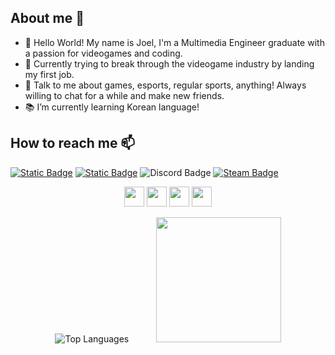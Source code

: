 ## About me 🌱
- 👋 Hello World! My name is Joel, I'm a Multimedia Engineer graduate with a passion for videogames and coding.
- 🎯 Currently trying to break through the videogame industry by landing my first job.
- 💬 Talk to me about games, esports, regular sports, anything! Always willing to chat for a while and make new friends.
- 📚 I’m currently learning Korean language!

## How to reach me 📫

[![Static Badge](https://img.shields.io/badge/joel--herraiz-blue?logo=linkedin&logoColor=white&link=https%3A%2F%2Fwww.linkedin.com%2Fin%2Fjoel-herraiz%2F)](https://www.linkedin.com/in/joel-herraiz/)
[![Static Badge](https://img.shields.io/badge/jherraizmarti-FF4C54?logo=gmail&logoColor=white&link=mailto%3Ajherraizmarti%40gmail.com)](mailto:jherraizmarti@gmail.com)
![Discord Badge](https://img.shields.io/badge/Izenn__-gray?logo=discord&logoColor=white)
[![Steam Badge](https://img.shields.io/badge/Izen-3243FF?logo=steam&logoColor=white&link=https%3A%2F%2Fsteamcommunity.com%2Fprofiles%2F76561198097821712%2F)](https://steamcommunity.com/profiles/76561198097821712/)



<div align="center">

<img height="32" width="32" src="https://cdn.simpleicons.org/cplusplus/black/white"> <img height="32" width="32" src="https://cdn.simpleicons.org/unrealengine/black/white"> <img height="32" width="32" src="https://cdn.simpleicons.org/unity/black/white"> <img height="32" width="32" src="https://cdn.simpleicons.org/csharp/black/white">


![Top Languages](https://github-readme-stats.vercel.app/api/top-langs/?username=Izenz&layout=compact&langs_count=8&exclude_repo=Izenz.github.io) &nbsp; &nbsp; &nbsp; &nbsp; &nbsp; <img src="https://media.giphy.com/media/WUlplcMpOCEmTGBtBW/giphy.gif" width="200"> 

</div>

<!--
**Izenz/Izenz** is a ✨ _special_ ✨ repository because its `README.md` (this file) appears on your GitHub profile.

Here are some ideas to get you started:

- 🔭 I’m currently working on ...
- 🌱 I’m currently learning ...
- 👯 I’m looking to collaborate on ...
- 🤔 I’m looking for help with ...
- 💬 Ask me about ...
- 📫 How to reach me: ...
- 😄 Pronouns: ...
- ⚡ Fun fact: ...
-->
